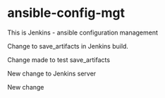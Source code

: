 # ansible-config-mgt

This is Jenkins - ansible configuration management

Change to save_artifacts in Jenkins build. 

Change made to test save_artifacts

New change to Jenkins server

New change



